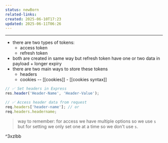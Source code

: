 ```yaml
---
status: newBorn
related-links: 
created: 2025-06-10T17:23
updated: 2025-06-11T06:26
---
```

---

- there are two types of tokens:
	- access token
	- refresh token
- both are created in same way but refresh token have one or two data in payload + longer expiry
- there are two main ways to store these tokens
	- headers
	- cookies -- [[cookies]] - [[cookies syntax]]
```js
// ✅ Set headers in Express
res.header('Header-Name', 'Header-Value');

// ✅ Access header data from request
req.headers['header-name']; // or
req.headers.headername;
```

> way to remember: for access we have multiple options so we use `s` but for setting we only set one at a time so we don't use `s`. 

^3xzlbb
